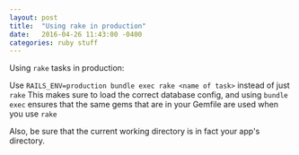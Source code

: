 ```yaml
---
layout: post
title:  "Using rake in production"
date:   2016-04-26 11:43:00 -0400
categories: ruby stuff
---
```


Using `rake` tasks in production:

Use `RAILS_ENV=production bundle exec rake <name of task>` instead of just `rake`
This makes sure to load the correct database config, and using `bundle exec` ensures
that the same gems that are in your Gemfile are used when you use `rake`

Also, be sure that the current working directory is in fact your app's directory.
